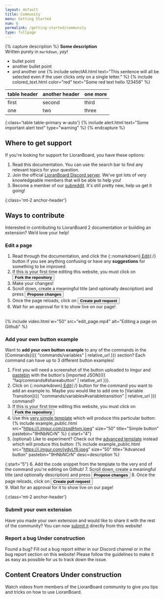```yaml
---
layout: default
title: Community
menu: Getting Started
num: 6
permalink: /getting-started/community
type: fullpage
---
```


{% capture description %}
**Some description**   
Written purely in `markdown`, *yay*!
- bullet point
- another bullet point
- and another one
{% include selectAll.html text="This sentence will all be selected even if the user clicks only on a single letter." %}
{% include colored_text.html color="red" text="Some red text hello 123456" %}

| table header | another header | one more |
|-------|--------|--------|
| first | second | third |
| one | two | three |
{:class='table table-primary w-auto'}
{% include alert.html text="Some important alert text" type="warning" %}
{% endcapture %}

## Where to get support
If you're looking for support for LioranBoard, you have these options: 
1. Read this documentation. You can use the search bar to find any relevant topics for your question. 
2. Join the official [LioranBoard Discord server](https://discord.gg/dXez8Zh). We've got lots of very knowledgeable members that will be able to help you!
3. Become a member of our [subreddit](http://reddit.com/r/lioranboard). It's still pretty new, help us get it going! 

{:class='mt-2 anchor-header'}
## Ways to contribute 
Interested in contributing to LioranBoard 2 documentation or building an extension? We’d love your help! 

### Edit a page
1. Read through the documentation, and click the {::nomarkdown}<a class="btn btn-sm btn-edit-light mb-2 mb-md-0" href="https://github.com/LioranBoard/docs2/edit/main/doc_posts/_getting-started/community.md" title="Click the button to edit this page!" target="_blank" rel="noopener"><i class="fas fa-pen"></i> Edit</a>{:/} button if you see anything confusing or have any **suggestions** for something to be improved. 
2. If this is your first time editing this website, you must click on <button type="button" class="btn btn-success btn-sm">**Fork the repository**</button>
3. Make your changes! 
4. Scroll down, create a meaningful title (and optionally description) and press <button type="button" class="btn btn-success  btn-sm">**Propose changes**</button>
5. Once the page reloads, click on <button type="button" class="btn btn-success btn-sm">**Create pull request**</button>  
6. Wait for an approval for it to show live on our page!

<br>
{% include video.html w="50" src="edit_page.mp4" alt="Editing a page on Github" %}

### Add your own button example
Want to **add your own button example** to any of the commands in the [Commands]({{ "commands/variables" | relative_url }}) section? Each command can have up to 3 different button examples!
1. First you will need a screenshot of the button uploaded to Imgur and [pastebin](https://pastebin.com/) with the button's [imported JSON]({{ "faq/commands#shareabutton" | relative_url }}).
2. Click on {::nomarkdown}<a class="btn btn-sm btn-edit-light mb-2 mb-md-0" href="https://lioranboard.ca/docs2/commands/variables#variabletransition" title="Click the button to edit this page!" target="_blank" rel="noopener"><i class="fas fa-pen"></i> Edit</a>{:/} button for the command you want to add an example to. Maybe you would like to add one to [Variable Transition]({{ "commands/variables#variabletransition" | relative_url }}) command?
3. If this is your first time editing this website, you must click on <button type="button" class="btn btn-success btn-sm">**Fork the repository**</button>
4. Use this [very simple template](https://github.com/LioranBoard/docs2/edit/main/templates/example_command_simple.md) which will produce this particular button: {% include example_public.html src="https://i.imgur.com/zsxdHym.jpeg" size="50" title="Simple button" pastebin="9HNbNCrN" %}
{:start="4"}
5. (optional) Like to experiment? Check out the [advanced template](https://github.com/LioranBoard/docs2/edit/main/templates/example_command.md) instead which will produce this button:&nbsp;{% include example_public.html src="https://i.imgur.com/jydvLf6.jpeg" size="50" title="Advanced button" pastebin="9HNbNCrN" desc=description %} 

{:start="5"}
6. Add the code snippet from the template to the very end of the command you're editing on Github!
7. Scroll down, create a meaningful title (and optionally description) and press <button type="button" class="btn btn-success  btn-sm">**Propose changes**</button>
8. Once the page reloads, click on <button type="button" class="btn btn-success  btn-sm">**Create pull request**</button>  
9. Wait for an approval for it to show live on our page!



{:class='mt-2 anchor-header'}
### Submit your own extension 
Have you made your own extension and would like to share it with the rest of the community? You can now [submit it](https://lioranboard.ca/extensions/submit) directly from this website! 

### Report a bug <span class="badge bg-warning text-dark">Under construction</span>
Found a bug? Fill out a bug report either in our Discord channel or in the bug report section on this website! Please follow the guidelines to make it as easy as possible for us to track down the issue. 

## Content Creators <span class="badge bg-warning text-dark">Under construction</span>
Watch videos from members of the LioranBoard community to give you tips and tricks on how to use LioranBoard. 

